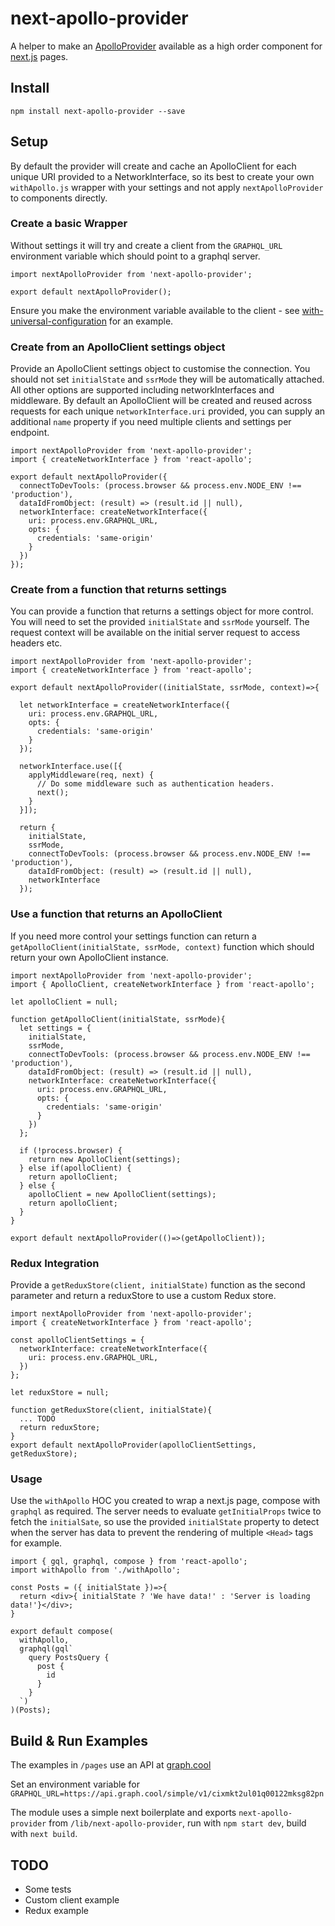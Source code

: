 # next-apollo-provider

A helper to make an [ApolloProvider](http://dev.apollodata.com/react/index.html) available as a high order component for [next.js](https://github.com/zeit/next.js) pages.

## Install

```
npm install next-apollo-provider --save
```

## Setup

By default the provider will create and cache an ApolloClient for each unique URI provided to a NetworkInterface, so its best to create your own `withApollo.js` wrapper with your settings and not apply `nextApolloProvider` to components directly.

### Create a basic Wrapper

Without settings it will try and create a client from the `GRAPHQL_URL` environment variable which should point to a graphql server. 

```
import nextApolloProvider from 'next-apollo-provider';

export default nextApolloProvider();
```

Ensure you make the environment variable available to the client - see [with-universal-configuration](https://github.com/zeit/next.js/tree/master/examples/with-universal-configuration) for an example.

### Create from an ApolloClient settings object

Provide an ApolloClient settings object to customise the connection. You should not set `initialState` and `ssrMode` they will be automatically attached. All other options are supported including networkInterfaces and middleware. 
By default an ApolloClient will be created and reused across requests for each unique `networkInterface.uri` provided, you can supply an additional `name` property if you need multiple clients and settings per endpoint.

```
import nextApolloProvider from 'next-apollo-provider';
import { createNetworkInterface } from 'react-apollo';

export default nextApolloProvider({
  connectToDevTools: (process.browser && process.env.NODE_ENV !== 'production'),
  dataIdFromObject: (result) => (result.id || null),
  networkInterface: createNetworkInterface({
    uri: process.env.GRAPHQL_URL,
    opts: {
      credentials: 'same-origin'
    }
  })
});
```

### Create from a function that returns settings

You can provide a function that returns a settings object for more control. You will need to set the provided `initialState` and `ssrMode` yourself. The request context will be available on the initial server request to access headers etc.

```
import nextApolloProvider from 'next-apollo-provider';
import { createNetworkInterface } from 'react-apollo';

export default nextApolloProvider((initialState, ssrMode, context)=>{

  let networkInterface = createNetworkInterface({
    uri: process.env.GRAPHQL_URL,
    opts: {
      credentials: 'same-origin'
    }
  });
    
  networkInterface.use([{
    applyMiddleware(req, next) {
      // Do some middleware such as authentication headers.
      next();
    }
  }]);
  
  return {
    initialState,
    ssrMode,
    connectToDevTools: (process.browser && process.env.NODE_ENV !== 'production'),
    dataIdFromObject: (result) => (result.id || null),
    networkInterface
  });
```

### Use a function that returns an ApolloClient

If you need more control your settings function can return a `getApolloClient(initialState, ssrMode, context)` function which should return your own ApolloClient instance.

```
import nextApolloProvider from 'next-apollo-provider';
import { ApolloClient, createNetworkInterface } from 'react-apollo';

let apolloClient = null;

function getApolloClient(initialState, ssrMode){
  let settings = {
    initialState,
    ssrMode,
    connectToDevTools: (process.browser && process.env.NODE_ENV !== 'production'),
    dataIdFromObject: (result) => (result.id || null),
    networkInterface: createNetworkInterface({
      uri: process.env.GRAPHQL_URL,
      opts: {
        credentials: 'same-origin'
      }
    })
  };

  if (!process.browser) {
    return new ApolloClient(settings);   
  } else if(apolloClient) {
    return apolloClient;
  } else {
    apolloClient = new ApolloClient(settings); 
    return apolloClient;
  }   
}

export default nextApolloProvider(()=>(getApolloClient));
```

### Redux Integration

Provide a `getReduxStore(client, initialState)` function as the second parameter and return a reduxStore to use a custom Redux store.

```
import nextApolloProvider from 'next-apollo-provider';
import { createNetworkInterface } from 'react-apollo';

const apolloClientSettings = {
  networkInterface: createNetworkInterface({
    uri: process.env.GRAPHQL_URL,
  })
};

let reduxStore = null;

function getReduxStore(client, initialState){
  ... TODO
  return reduxStore;
}
export default nextApolloProvider(apolloClientSettings, getReduxStore);
```


### Usage

Use the `withApollo` HOC you created to wrap a next.js page, compose with `graphql` as required. The server needs to evaluate `getInitialProps` twice to fetch the `initialSate`, so use the provided `initialState` property to detect when the server has data to prevent the rendering of multiple `<Head>` tags for example.

```
import { gql, graphql, compose } from 'react-apollo';
import withApollo from './withApollo';

const Posts = ({ initialState })=>{
  return <div>{ initialState ? 'We have data!' : 'Server is loading data!'}</div>;
}

export default compose(
  withApollo, 
  graphql(gql`
    query PostsQuery {
      post {
        id
      }
    }
  `)
)(Posts);
```

## Build & Run Examples

The examples in `/pages` use an API at [graph.cool](https://api.graph.cool/simple/v1/cixmkt2ul01q00122mksg82pn)

Set an environment variable for `GRAPHQL_URL=https://api.graph.cool/simple/v1/cixmkt2ul01q00122mksg82pn`

The module uses a simple next boilerplate and exports `next-apollo-provider` from `/lib/next-apollo-provider`, run with `npm start dev`, build with `next build`.

## TODO

- Some tests
- Custom client example
- Redux example
